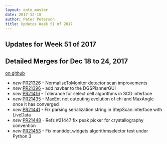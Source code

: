 ```yaml
---
layout: onto_master
date: 2017-12-18
author: Peter Peterson
title: Updates Week 51 of 2017
---
```

Updates for Week 51 of 2017
---------------------------

Detailed Merges for Dec 18 to 24, 2017
--------------------------------------
[on github](https://github.com/mantidproject/mantid/pulls?q=is%3Apr+merged%3A2017-12-19..2017-12-24)

* *new* [PR21326](https://github.com/mantidproject/mantid/pull/21326) - NormaliseToMonitor detector scan improvements
* *new* [PR21396](https://github.com/mantidproject/mantid/pull/21396) - add navbar to the DGSPlannerGUI
* *new* [PR21416](https://github.com/mantidproject/mantid/pull/21416) - Tolerance for select cell algorithms in SCD interface
* *new* [PR21435](https://github.com/mantidproject/mantid/pull/21435) - MaxEnt not outputing evolution of chi and MaxAngle once it has converged
* *new* [PR21441](https://github.com/mantidproject/mantid/pull/21441) - Fix parsing serialization string in StepScan interface with LiveData
* *new* [PR21448](https://github.com/mantidproject/mantid/pull/21448) - Refs #21447 fix peak picker for crystallography convention
* *new* [PR21453](https://github.com/mantidproject/mantid/pull/21453) - Fix mantidqt.widgets.algorithmselector test under Python 3
